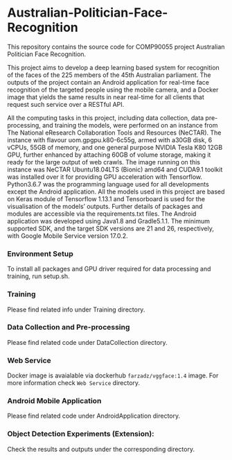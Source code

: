 # Australian-Politician-Face-Recognition

This repository contains the source code for COMP90055 project Australian Politician Face Recognition.

This project aims to develop a deep learning based system for recognition of the faces of the 225 members of the 45th Australian parliament. The outputs of the project contain an Android application for real-time face recognition of the targeted people using the mobile camera, and a Docker image that yields the same results in near real-time for all clients that request such service over a RESTful API. 


All the computing tasks in this project, including data collection, data pre-processing, and training the models, were performed on an instance from The National eResearch Collaboration Tools and Resources (NeCTAR). The instance with flavour uom.gpgpu.k80-6c55g, armed with a30GB disk, 6 vCPUs, 55GB of memory, and one general purpose NVIDIA Tesla K80 12GB GPU, further enhanced by attaching 60GB of volume storage, making it ready for the large output of web crawls. The image running on this instance was NeCTAR Ubuntu18.04LTS (Bionic) amd64 and CUDA9.1 toolkit was installed over it for providing GPU acceleration with Tensorflow. Python3.6.7 was the programming language used for all developments except the Android application. All the models used in this project are based on Keras module of Tensorflow 1.13.1 and Tensorboard is used for the visualisation of the models’ outputs. Further details of packages and modules are accessible via the requirements.txt files. The Android application was developed using Java1.8 and Gradle5.1.1. The minimum supported SDK, and the target SDK versions are 21 and 26, respectively, with Google Mobile Service version 17.0.2.

### Environment Setup

To install all packages and GPU driver required for data processing and training, run setup.sh.

### Training

Please find related info under Training directory.

### Data Collection and Pre-processing

Please find related code under DataCollection directory.

### Web Service

Docker image is avaialable via dockerhub `farzadz/vggface:1.4` image. For more information check `Web Service` directory.

### Android Mobile Application

Please find related code under AndroidApplication directory.

### Object Detection Experiments (Extension):

Check the results and outputs under the corresponding directory.
